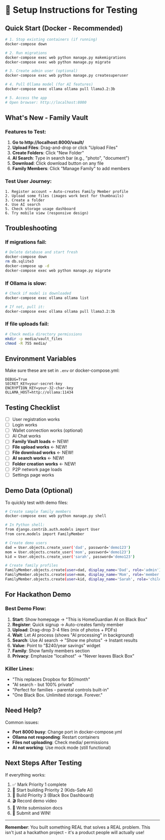 # 🚀 Setup Instructions for Testing

## Quick Start (Docker - Recommended)

```bash
# 1. Stop existing containers (if running)
docker-compose down

# 2. Run migrations
docker-compose exec web python manage.py makemigrations
docker-compose exec web python manage.py migrate

# 3. Create admin user (optional)
docker-compose exec web python manage.py createsuperuser

# 4. Pull Ollama model (for AI features)
docker-compose exec ollama ollama pull llama3.2:3b

# 5. Access the app
# Open browser: http://localhost:8000
```

## What's New - Family Vault

### Features to Test:
1. **Go to http://localhost:8000/vault/**
2. **Upload Files**: Drag-and-drop or click "Upload Files"
3. **Create Folders**: Click "New Folder"
4. **AI Search**: Type in search bar (e.g., "photo", "document")
5. **Download**: Click download button on any file
6. **Family Members**: Click "Manage Family" to add members

### Test User Journey:
```
1. Register account → Auto-creates Family Member profile
2. Upload some files (images work best for thumbnails)
3. Create a folder
4. Use AI search
5. Check storage usage dashboard
6. Try mobile view (responsive design)
```

## Troubleshooting

### If migrations fail:
```bash
# Delete database and start fresh
docker-compose down
rm db.sqlite3
docker-compose up -d
docker-compose exec web python manage.py migrate
```

### If Ollama is slow:
```bash
# Check if model is downloaded
docker-compose exec ollama ollama list

# If not, pull it:
docker-compose exec ollama ollama pull llama3.2:3b
```

### If file uploads fail:
```bash
# Check media directory permissions
mkdir -p media/vault_files
chmod -R 755 media/
```

## Environment Variables

Make sure these are set in `.env` or docker-compose.yml:
```
DEBUG=True
SECRET_KEY=your-secret-key
ENCRYPTION_KEY=your-32-char-key
OLLAMA_HOST=http://ollama:11434
```

## Testing Checklist

- [ ] User registration works
- [ ] Login works
- [ ] Wallet connection works (optional)
- [ ] AI Chat works
- [ ] **Family Vault loads** ← NEW!
- [ ] **File upload works** ← NEW!
- [ ] **File download works** ← NEW!
- [ ] **AI search works** ← NEW!
- [ ] **Folder creation works** ← NEW!
- [ ] P2P network page loads
- [ ] Settings page works

## Demo Data (Optional)

To quickly test with demo files:
```bash
# Create sample family members
docker-compose exec web python manage.py shell

# In Python shell:
from django.contrib.auth.models import User
from core.models import FamilyMember

# Create demo users
dad = User.objects.create_user('dad', password='demo123')
mom = User.objects.create_user('mom', password='demo123')
kid = User.objects.create_user('sarah', password='demo123')

# Create family profiles
FamilyMember.objects.create(user=dad, display_name='Dad', role='admin')
FamilyMember.objects.create(user=mom, display_name='Mom', role='member')
FamilyMember.objects.create(user=kid, display_name='Sarah', role='child')
```

## For Hackathon Demo

### Best Demo Flow:
1. **Start**: Show homepage → "This is HomeGuardian AI on Black Box"
2. **Register**: Quick signup → Auto-creates family member
3. **Upload**: Drag-drop 3-4 files (mix of photos + PDFs)
4. **Wait**: Let AI process (shows "AI processing" in background)
5. **Search**: Use AI search → "Show me photos" → Instant results
6. **Value**: Point to "$240/year savings" widget
7. **Family**: Show family members section
8. **Privacy**: Emphasize "localhost" → "Never leaves Black Box"

### Killer Lines:
- "This replaces Dropbox for $0/month"
- "AI search - but 100% private"
- "Perfect for families - parental controls built-in"
- "One Black Box. Unlimited storage. Forever."

## Need Help?

Common issues:
- **Port 8000 busy**: Change port in docker-compose.yml
- **Ollama not responding**: Restart containers
- **Files not uploading**: Check media/ permissions
- **AI not working**: Use mock mode (still functional)

## Next Steps After Testing

If everything works:
1. ✅ Mark Priority 1 complete
2. 🔨 Start building Priority 2 (Kids-Safe AI)
3. 🔨 Build Priority 3 (Black Box Dashboard)
4. 🎬 Record demo video
5. 📝 Write submission docs
6. 🎉 Submit and WIN!

---

**Remember**: You built something REAL that solves a REAL problem. This isn't just a hackathon project - it's a product people will actually use!

